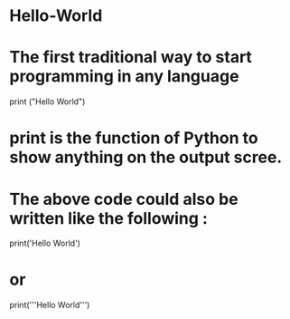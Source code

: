 # Hello-World
# The first traditional way to start programming in any language 
print ("Hello World")
# print is the function of Python to show anything on the output scree.
# The above code could also be written like the following :
print('Hello World')
#        or 
print('''Hello World''')
